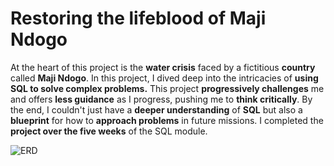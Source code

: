 # Restoring the lifeblood of Maji Ndogo
At the heart of this project is the **water crisis** faced by a fictitious **country** called **Maji Ndogo**. In this project, I dived deep into the intricacies of **using SQL to solve complex problems.**
This project **progressively challenges** me and offers **less guidance** as I progress, pushing me to **think critically**. By the end, I couldn't just have a **deeper understanding** of **SQL** but also a **blueprint** for how to **approach problems** in future missions.
I completed the **project over the five weeks** of the SQL module.

![ERD](https://github.com/ahmedsalah64/Integrated-Project-Maji-Ndogo/assets/115900209/64cdacd3-0c75-464d-8a60-3a047f91a7fd)

